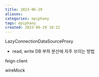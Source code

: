 ```yaml
---
title: 2023-06-29
aliases: 
categories: epiphany
tags: epiphany
created: 2023-06-29 10:22
---
```


LazyConnectionDataSourceProxy
- read, write DB 부하 분산에 자주 쓰이는 방법

feign client

wireMock
